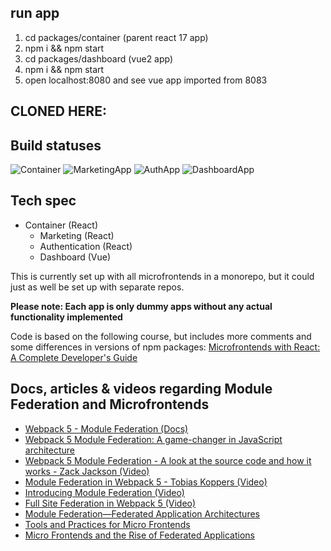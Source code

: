 ## run app
1. cd packages/container (parent react 17 app)
2. npm i && npm start
3. cd packages/dashboard (vue2 app)
4. npm i && npm start
5. open localhost:8080 and see vue app imported from 8083

## CLONED HERE:
## Build statuses

![Container](https://github.com/esplito/mfe-react-vue-module-federation-example/actions/workflows/container.yml/badge.svg) ![MarketingApp](https://github.com/esplito/mfe-react-vue-module-federation-example/actions/workflows/marketing.yml/badge.svg) ![AuthApp](https://github.com/esplito/mfe-react-vue-module-federation-example/actions/workflows/auth.yml/badge.svg) ![DashboardApp](https://github.com/esplito/mfe-react-vue-module-federation-example/actions/workflows/dashboard.yml/badge.svg)

## Tech spec

- Container (React)
  - Marketing (React)
  - Authentication (React)
  - Dashboard (Vue)

This is currently set up with all microfrontends in a monorepo, but it could just as well be set up with separate repos.

**Please note: Each app is only dummy apps without any actual functionality implemented**

Code is based on the following course, but includes more comments and some differences in versions of npm packages: [Microfrontends with React: A Complete Developer's Guide](https://www.udemy.com/course/microfrontend-course/)

## Docs, articles & videos regarding Module Federation and Microfrontends

- [Webpack 5 - Module Federation (Docs)](https://webpack.js.org/concepts/module-federation/)
- [Webpack 5 Module Federation: A game-changer in JavaScript architecture](https://medium.com/swlh/webpack-5-module-federation-a-game-changer-to-javascript-architecture-bcdd30e02669)
- [Webpack 5 Module Federation - A look at the source code and how it works - Zack Jackson (Video)](https://www.youtube.com/watch?v=HDRIvks0yyk&list=PLWSiF9YHHK-DqsFHGYbeAMwbd9xcZbEWJ&index=25)
- [Module Federation in Webpack 5 - Tobias Koppers (Video)](https://www.youtube.com/watch?v=gmUm7CTsNhk)
- [Introducing Module Federation (Video)](https://www.youtube.com/watch?v=x22F4hSdZJM&t=1s)
- [Full Site Federation in Webpack 5 (Video)](https://www.youtube.com/watch?v=W0RbrAZtj7I)
- [Module Federation—Federated Application Architectures](https://rangleio.ghost.io/module-federation-federated-application-architectures/)
- [Tools and Practices for Micro Frontends](https://blog.bitsrc.io/tools-and-practices-for-microfrontends-dab0283393f2)
- [Micro Frontends and the Rise of Federated Applications](https://medium.com/rangle-io/micro-frontends-and-the-rise-of-federated-applications-265171bcb346)

